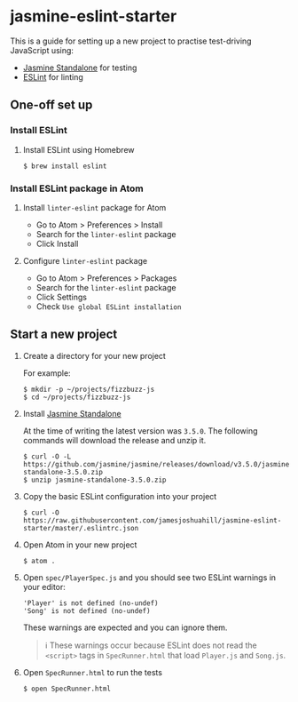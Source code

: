# jasmine-eslint-starter

This is a guide for setting up a new project to practise test-driving JavaScript
using:
- [Jasmine Standalone](https://jasmine.github.io/) for testing
- [ESLint](https://eslint.org/) for linting

## One-off set up

### Install ESLint

1. Install ESLint using Homebrew
    ```
    $ brew install eslint
    ```

### Install ESLint package in Atom

1. Install `linter-eslint` package for Atom
    - Go to Atom > Preferences > Install
    - Search for the `linter-eslint` package
    - Click Install

1. Configure `linter-eslint` package
    - Go to Atom > Preferences > Packages
    - Search for the `linter-eslint` package
    - Click Settings
    - Check `Use global ESLint installation`


## Start a new project

1. Create a directory for your new project

    For example:
    ```
    $ mkdir -p ~/projects/fizzbuzz-js
    $ cd ~/projects/fizzbuzz-js
    ```

1. Install [Jasmine Standalone](https://jasmine.github.io/pages/getting_started.html)

    At the time of writing the latest version was `3.5.0`. The following commands
    will download the release and unzip it.
    ```
    $ curl -O -L https://github.com/jasmine/jasmine/releases/download/v3.5.0/jasmine-standalone-3.5.0.zip
    $ unzip jasmine-standalone-3.5.0.zip
    ```

1. Copy the basic ESLint configuration into your project
    ```
    $ curl -O https://raw.githubusercontent.com/jamesjoshuahill/jasmine-eslint-starter/master/.eslintrc.json
    ```

1. Open Atom in your new project
    ```
    $ atom .
    ```

1. Open `spec/PlayerSpec.js` and you should see two ESLint warnings in your editor:
    ```
    'Player' is not defined (no-undef)
    'Song' is not defined (no-undef)
    ```
    These warnings are expected and you can ignore them.

    > ℹ️ These warnings occur because ESLint does not read the `<script>` tags in
    > `SpecRunner.html` that load `Player.js` and `Song.js`.

1. Open `SpecRunner.html` to run the tests
    ```
    $ open SpecRunner.html
    ```
